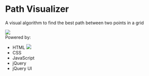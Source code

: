 <h1>Path Visualizer</h1>
<p>A visual algorithm to find the best path between two points in a grid</p>
<img src="https://i.imgur.com/wh6P57K.jpg"/>
<div>Powered by:</div>
<ul>
  <li>HTML <img src="https://cdn.iconscout.com/icon/free/png-256/html-59-225995.png"/> </li>
  <li>CSS</li>
  <li>JavaScript</li>
  <li>jQuery</li>
  <li>jQuery UI</li>
</ul>
